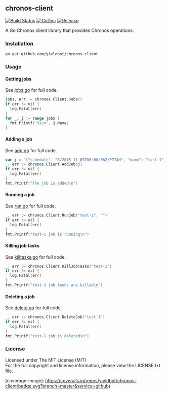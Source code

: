 ## chronos-client

[![Build Status][travis-image]][travis-url] [![GoDoc][godoc-image]][godoc-url] [![Release][release-image]][release-url]

A Go Chronos client library that provides Chronos operations.

### Installation

```
go get github.com/yieldbot/chronos-client
```

### Usage

#### Getting jobs

See [jobs.go](examples/jobs/jobs.go) for full code.

```go
jobs, err := chronos.Client.Jobs()
if err != nil {
  log.Fatal(err)
}
for _, j := range jobs {
  fmt.Printf("%s\n", j.Name)
}
```

#### Adding a job

See [add.go](examples/add/add.go) for full code.

```go
var j = `{"schedule": "R/2015-11-09T00:00:00Z/PT24H", "name": "test-1", "epsilon": "PT30M", "command": "echo test1 && sleep 60", "owner": "localhost@localhsot", "async": false}`
_, err := chronos.Client.AddJob(j)
if err != nil {
  log.Fatal(err)
}
fmt.Printf("The job is added\n")
```

#### Running a job

See [run.go](examples/run/run.go) for full code.

```go
_, err := chronos.Client.RunJob("test-1", "")
if err != nil {
  log.Fatal(err)
}
fmt.Printf("test-1 job is running\n")
```

#### Killing job tasks

See [killtasks.go](examples/killtasks/killtasks.go) for full code.

```go
_, err := chronos.Client.KillJobTasks("test-1")
if err != nil {
  log.Fatal(err)
}
fmt.Printf("test-1 job tasks are killed\n")
```

#### Deleting a job

See [delete.go](examples/delete/delete.go) for full code.

```go
_, err := chronos.Client.DeleteJob("test-1")
if err != nil {
  log.Fatal(err)
}
fmt.Printf("test-1 job is deleted\n")
```

### License

Licensed under The MIT License (MIT)  
For the full copyright and license information, please view the LICENSE.txt file.

[travis-url]: https://travis-ci.org/yieldbot/chronos-client
[travis-image]: https://travis-ci.org/yieldbot/chronos-client.svg?branch=master

[godoc-url]: https://godoc.org/github.com/yieldbot/chronos-client
[godoc-image]: https://godoc.org/github.com/yieldbot/chronos-client?status.svg

[release-url]: https://github.com/yieldbot/chronos-client/releases/tag/v1.0.0
[release-image]: https://img.shields.io/badge/release-v1.0.0-blue.svg

[coverage-url]: https://coveralls.io/github/yieldbot/chronos-client?branch=master
[coverage-image]: https://coveralls.io/repos/yieldbot/chronos-client/badge.svg?branch=master&service=github)